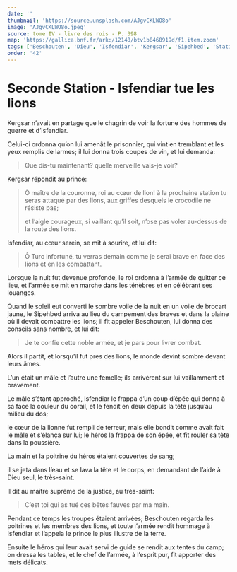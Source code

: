 ```yaml
---
date: ''
thumbnail: 'https://source.unsplash.com/AJgvCKLWO8o'
image: 'AJgvCKLWO8o.jpeg'
source: tome IV - livre des rois - P. 398
map: 'https://gallica.bnf.fr/ark:/12148/btv1b8468919d/f1.item.zoom'
tags: ['Beschouten', 'Dieu', 'Isfendiar', 'Kergsar', 'Sipehbed', 'Station', 'Turc']
order: '42'
---
```


# Seconde Station - Isfendiar tue les lions

Kergsar n’avait en partage que le chagrin de voir la fortune des hommes de guerre et d’Isfendiar.

Celui-ci ordonna qu’on lui amenât le prisonnier, qui vint en tremblant et les yeux remplis de larmes; il lui donna trois coupes de vin, et lui demanda:

> Que dis-tu maintenant? quelle merveille vais-je voir?

Kergsar répondit au prince:

> Ô maître de la couronne, roi au cœur de lion! à la prochaine station tu seras attaqué par des lions, aux griffes desquels le crocodile ne résiste pas;
>
> et l’aigle courageux, si vaillant qu’il soit, n’ose pas voler au-dessus de la route des lions.

Isfendiar, au cœur serein, se mit à sourire, et lui dit:

> Ô Turc infortuné, tu verras demain comme je serai brave en face des lions et en les combattant.

Lorsque la nuit fut devenue profonde, le roi ordonna à l’armée de quitter ce lieu, et l’armée se mit en marche dans les ténèbres et en célébrant ses louanges.

Quand le soleil eut converti le sombre voile de la nuit en un voile de brocart jaune, le Sipehbed arriva au lieu du campement des braves et dans la plaine où il devait combattre les lions; il fit appeler Beschouten, lui donna des conseils sans nombre, et lui dit:

> Je te confie cette noble armée, et je pars pour livrer combat.

Alors il partit, et lorsqu’il fut près des lions, le monde devint sombre devant leurs âmes.

L’un était un mâle et l’autre une femelle; ils arrivèrent sur lui vaillamment et bravement.

Le mâle s’étant approché, Isfendiar le frappa d’un coup d’épée qui donna à sa face la couleur du corail, et le fendit en deux depuis la tête jusqu’au milieu du dos;

le cœur de la lionne fut rempli de terreur, mais elle bondit comme avait fait le mâle et s’élança sur lui; le héros la frappa de son épée, et fit rouler sa tète dans la poussière.

La main et la poitrine du héros étaient couvertes de sang;

il se jeta dans l’eau et se lava la tête et le corps, en demandant de l’aide à Dieu seul, le très-saint.

Il dit au maître suprême de la justice, au très-saint:

> C’est toi qui as tué ces bêtes fauves par ma main.

Pendant ce temps les troupes étaient arrivées; Beschouten regarda les poitrines et les membres des lions, et toute l’armée rendit hommage à Isfendiar et l’appela le prince le plus illustre de la terre.

Ensuite le héros qui leur avait servi de guide se rendit aux tentes du camp; on dressa les tables, et le chef de l’armée, à l’esprit pur, fit apporter des mets délicats.
